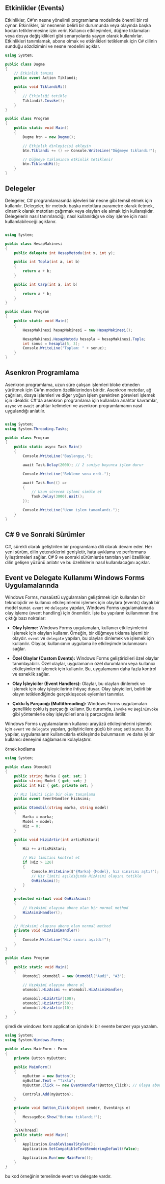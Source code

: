 ## Etkinlikler (Events)

Etkinlikler, C#'ın nesne yönelimli programlama modelinde önemli bir rol oynar. Etkinlikler, bir nesnenin belirli bir durumunda veya olayında başka kodun tetiklenmesine izin verir. Kullanıcı etkileşimleri, düğme tıklamaları veya dosya değişiklikleri gibi senaryolarda yaygın olarak kullanılırlar. Etkinlikleri tanımlamak, abone olmak ve etkinlikleri tetiklemek için C# dilinin sunduğu sözdizimini ve nesne modelini açıklar.



```csharp
using System;

public class Dugme
{
    // Etkinlik tanımı
    public event Action Tiklandi;

    public void TiklandiMi()
    {
        // Etkinliği tetikle
        Tiklandi?.Invoke();
    }
}

public class Program
{
    public static void Main()
    {
        Dugme btn = new Dugme();

        // Etkinlik dinleyicisi ekleyin
        btn.Tiklandi += () => Console.WriteLine("Düğmeye tıklandı!");

        // Düğmeye tıklanınca etkinlik tetiklenir
        btn.TiklandiMi();
    }
}

```


## Delegeler

Delegeler, C# programlamasında işlevleri bir nesne gibi temsil etmek için kullanılır. Delegeler, bir metodu başka metotlara parametre olarak iletmek, dinamik olarak metotları çağırmak veya olayları ele almak için kullanışlıdır. Delegelerin nasıl tanımlandığı, nasıl kullanıldığı ve olay işleme için nasıl kullanılabileceği açıklanır.

```csharp

using System;

public class HesapMakinesi
{
    public delegate int HesapMetodu(int x, int y);

    public int Topla(int a, int b)
    {
        return a + b;
    }

    public int Carp(int a, int b)
    {
        return a * b;
    }
}

public class Program
{
    public static void Main()
    {
        HesapMakinesi hesapMakinesi = new HesapMakinesi();

        HesapMakinesi.HesapMetodu hesapla = hesapMakinesi.Topla;
        int sonuc = hesapla(5, 3);
        Console.WriteLine("Toplam: " + sonuc);
    }
}

```

## Asenkron Programlama

Asenkron programlama, uzun süre çalışan işlemleri bloke etmeden yürütmek için C#'ın modern özelliklerinden biridir. Asenkron metotlar, ağ çağrıları, dosya işlemleri ve diğer yoğun işlem gerektiren görevleri işlemek için idealdir. C#'da asenkron programlama için kullanılan anahtar kavramlar, `async` ve `await` anahtar kelimeleri ve asenkron programlamanın nasıl uygulandığı anlatılır.



```csharp

using System;
using System.Threading.Tasks;

public class Program
{
    public static async Task Main()
    {
        Console.WriteLine("Başlangıç.");

        await Task.Delay(2000); // 2 saniye boyunca işlem durur

        Console.WriteLine("Bekleme sona erdi.");

        await Task.Run(() =>
        {
            // Uzun sürecek işlemi simüle et
            Task.Delay(3000).Wait();
        });

        Console.WriteLine("Uzun işlem tamamlandı.");
    }
}


```

## C# 9 ve Sonraki Sürümler

C#, sürekli olarak geliştirilen bir programlama dili olarak devam eder. Her yeni sürüm, dilin yeteneklerini genişletir, hata ayıklama ve performans iyileştirmeleri sağlar. C# 9 ve sonraki sürümlerde tanıtılan yeni özellikler, dilin gelişen yüzünü anlatır ve bu özelliklerin nasıl kullanılacağını açıklar.


## Event ve Delegate Kullanımı Windows Forms Uygulamalarında

Windows Forms, masaüstü uygulamaları geliştirmek için kullanılan bir teknolojidir ve kullanıcı etkileşimlerini işlemek için olaylara (events) dayalı bir model sunar. `event` ve `delegate` yapıları, Windows Forms uygulamalarında olay işleme (event handling) için önemlidir. İşte bu yapıların kullanımının öne çıktığı bazı noktalar:

- **Olay İşleme:** Windows Forms uygulamaları, kullanıcı etkileşimlerini işlemek için olayları kullanır. Örneğin, bir düğmeye tıklama işlemi bir olaydır. `event` ve `delegate` yapıları, bu olayları dinlemek ve işlemek için kullanılır. Olaylar, kullanıcının uygulama ile etkileşimde bulunmasını sağlar.

- **Özel Olaylar (Custom Events):** Windows Forms geliştiricileri özel olaylar tanımlayabilir. Özel olaylar, uygulamanın özel durumlarını veya kullanıcı etkileşimlerini işlemek için kullanılır. Bu, uygulamanın daha fazla kontrol ve esneklik sağlar.

- **Olay İşleyiciler (Event Handlers):** Olaylar, bu olayları dinlemek ve işlemek için olay işleyicilerine ihtiyaç duyar. Olay işleyicileri, belirli bir olayın tetiklendiğinde gerçekleşecek eylemleri tanımlar.

- **Çoklu İş Parçacığı (Multithreading):** Windows Forms uygulamaları genellikle çoklu iş parçacığı kullanır. Bu durumda, `Invoke` ve `BeginInvoke` gibi yöntemlerle olay işleyicileri ana iş parçacığına iletilir.

Windows Forms uygulamalarının kullanıcı arayüzü etkileşimlerini işlemek için `event` ve `delegate` yapıları, geliştiricilere güçlü bir araç seti sunar. Bu yapılar, uygulamaların kullanıcılarla etkileşimde bulunmasını ve daha iyi bir kullanıcı deneyimi sağlamasını kolaylaştırır.


örnek kodlama

```csharp
using System;

public class Otomobil
{
    public string Marka { get; set; }
    public string Model { get; set; }
    public int Hiz { get; private set; }

    // Hız limiti için bir olay tanımlama
    public event EventHandler HizAsimi;

    public Otomobil(string marka, string model)
    {
        Marka = marka;
        Model = model;
        Hiz = 0;
    }

    public void HiziArtir(int artisMiktari)
    {
        Hiz += artisMiktari;

        // Hız limitini kontrol et
        if (Hiz > 120)
        {
            Console.WriteLine($"{Marka} {Model}, hız sınırını aştı!");
            // Hız limiti aşıldığında HizAsimi olayını tetikle
            OnHizAsimi();
        }
    }

    protected virtual void OnHizAsimi()
    {
        // HızAsimi olayına abone olan bir normal method
        HizAsimiHandler();
    }

    // HizAsimi olayına abone olan normal method
    private void HizAsimiHandler()
    {
        Console.WriteLine("Hız sınırı aşıldı!");
    }
}

public class Program
{
    public static void Main()
    {
        Otomobil otomobil = new Otomobil("Audi", "A3");

        // HızAsimi olayına abone ol
        otomobil.HizAsimi += otomobil.HizAsimiHandler;

        otomobil.HiziArtir(100);
        otomobil.HiziArtir(30);
        otomobil.HiziArtir(10);
    }
}


```

şimdi de windows form application içinde ki bir evente benzer yapı yazalım.

```csharp
using System;
using System.Windows.Forms;

public class MainForm : Form
{
    private Button myButton;

    public MainForm()
    {
        myButton = new Button();
        myButton.Text = "Tıkla";
        myButton.Click += new EventHandler(Button_Click); // Olaya abone ol

        Controls.Add(myButton);
    }

    private void Button_Click(object sender, EventArgs e)
    {
        MessageBox.Show("Butona tıklandı!");
    }

    [STAThread]
    public static void Main()
    {
        Application.EnableVisualStyles();
        Application.SetCompatibleTextRenderingDefault(false);

        Application.Run(new MainForm());
    }
}

```
bu kod örneğinin temelinde event ve delegate vardır.